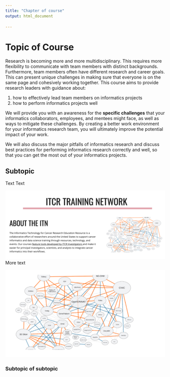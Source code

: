 ```yaml
---
title: "Chapter of course"
output: html_document

---
```




# Topic of Course


Research is becoming more and more multidisciplinary. This requires more flexibility to communicate with team members with distinct backgrounds. Furthermore, team members often have different research and career goals. This can present unique challenges in making sure that everyone is on the same page and cohesively working together. This course aims to provide research leaders with guidance about:  

 1) how to effectively lead team members on informatics projects  
 2) how to perform informatics projects well   

We will provide you with an awareness for the **specific challenges** that your informatics collaborators, employees, and mentees might face, as well as ways to mitigate these challenges. By creating a better work environment for your informatics research team, you will ultimately improve the potential impact of your work. 

We will also discuss the major pitfalls of informatics research and discuss best practices for performing informatics research correctly and well, so that you can get the most out of your informatics projects. 

## Subtopic

Text Text 

![](images/itcr_training_network.png)
More text

![](images/tools.png)

### Subtopic of subtopic

